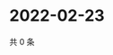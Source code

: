 # 2022-02-23

共 0 条

<!-- BEGIN WEIBO -->
<!-- 最后更新时间 Wed Feb 23 2022 11:00:43 GMT+0800 (China Standard Time) -->

<!-- END WEIBO -->
